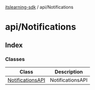 [itslearning-sdk](../../modules.md) / api/Notifications

# api/Notifications

## Index

### Classes

| Class | Description |
| ------ | ------ |
| [NotificationsAPI](classes/NotificationsAPI.md) | NotificationsAPI |

